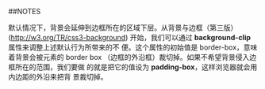 ##NOTES

默认情况下，背景会延伸到边框所在的区域下层。从背景与边框（第三版）(http://w3.org/TR/css3-background) 开始，我们可以通过 **background-clip** 属性来调整上述默认行为所带来的不
便。这个属性的初始值是 border-box，意味着背景会被元素的 border box
（边框的外沿框）裁切掉。如果不希望背景侵入边框所在的范围，我们要做
的就是把它的值设为 **padding-box**，这样浏览器就会用内边距的外沿来把背
景裁切掉。
